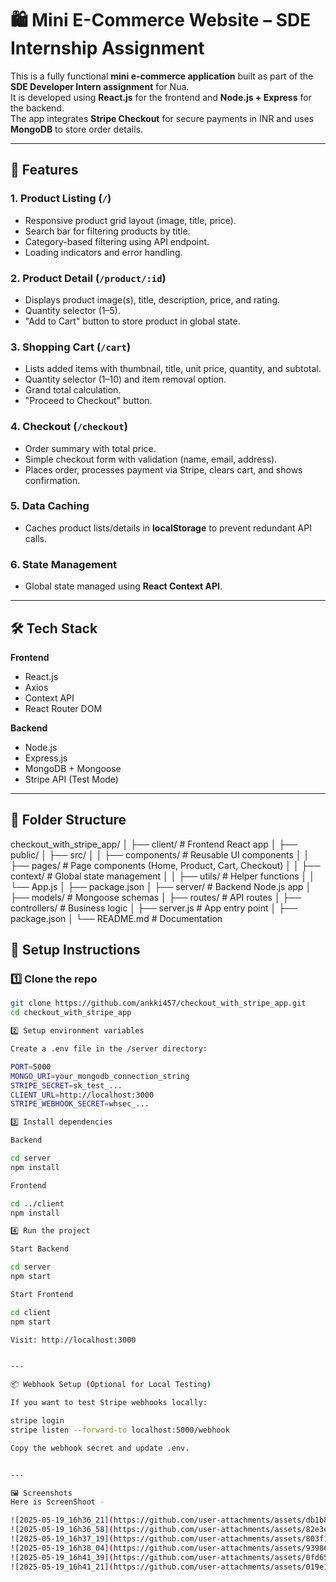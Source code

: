 # 🛍️ Mini E-Commerce Website – SDE Internship Assignment

This is a fully functional **mini e-commerce application** built as part of the **SDE Developer Intern assignment** for Nua.  
It is developed using **React.js** for the frontend and **Node.js + Express** for the backend.  
The app integrates **Stripe Checkout** for secure payments in INR and uses **MongoDB** to store order details.

---

## 📌 Features

### **1. Product Listing (`/`)**
- Responsive product grid layout (image, title, price).
- Search bar for filtering products by title.
- Category-based filtering using API endpoint.
- Loading indicators and error handling.

### **2. Product Detail (`/product/:id`)**
- Displays product image(s), title, description, price, and rating.
- Quantity selector (1–5).
- "Add to Cart" button to store product in global state.

### **3. Shopping Cart (`/cart`)**
- Lists added items with thumbnail, title, unit price, quantity, and subtotal.
- Quantity selector (1–10) and item removal option.
- Grand total calculation.
- "Proceed to Checkout" button.

### **4. Checkout (`/checkout`)**
- Order summary with total price.
- Simple checkout form with validation (name, email, address).
- Places order, processes payment via Stripe, clears cart, and shows confirmation.

### **5. Data Caching**
- Caches product lists/details in **localStorage** to prevent redundant API calls.

### **6. State Management**
- Global state managed using **React Context API**.

---

## 🛠️ Tech Stack

**Frontend**
- React.js
- Axios
- Context API
- React Router DOM

**Backend**
- Node.js
- Express.js
- MongoDB + Mongoose
- Stripe API (Test Mode)

---

## 📂 Folder Structure

checkout_with_stripe_app/ │ ├── client/                # Frontend React app │   ├── public/ │   ├── src/ │   │   ├── components/    # Reusable UI components │   │   ├── pages/         # Page components (Home, Product, Cart, Checkout) │   │   ├── context/       # Global state management │   │   ├── utils/         # Helper functions │   │   └── App.js │   ├── package.json │ ├── server/                # Backend Node.js app │   ├── models/            # Mongoose schemas │   ├── routes/            # API routes │   ├── controllers/       # Business logic │   ├── server.js          # App entry point │   ├── package.json │ └── README.md              # Documentation


## 🚀 Setup Instructions

### 1️⃣ Clone the repo
```bash
git clone https://github.com/ankki457/checkout_with_stripe_app.git
cd checkout_with_stripe_app

2️⃣ Setup environment variables

Create a .env file in the /server directory:

PORT=5000
MONGO_URI=your_mongodb_connection_string
STRIPE_SECRET=sk_test_...
CLIENT_URL=http://localhost:3000
STRIPE_WEBHOOK_SECRET=whsec_...

3️⃣ Install dependencies

Backend

cd server
npm install

Frontend

cd ../client
npm install

4️⃣ Run the project

Start Backend

cd server
npm start

Start Frontend

cd client
npm start

Visit: http://localhost:3000


---

📦 Webhook Setup (Optional for Local Testing)

If you want to test Stripe webhooks locally:

stripe login
stripe listen --forward-to localhost:5000/webhook

Copy the webhook secret and update .env.


---

🖼️ Screenshots
Here is ScreenShoot - 

![2025-05-19_16h36_21](https://github.com/user-attachments/assets/db1b8746-b695-4050-bcdb-fa22e73e45d1)
![2025-05-19_16h36_58](https://github.com/user-attachments/assets/82e3e48b-27fd-4ea6-abdf-f3e1eedbffb5)
![2025-05-19_16h37_19](https://github.com/user-attachments/assets/803f1708-dcd8-475a-9135-dd8d3e879967)
![2025-05-19_16h38_04](https://github.com/user-attachments/assets/93986764-f800-45c2-b2a5-16e8eca0f802)
![2025-05-19_16h41_39](https://github.com/user-attachments/assets/0fd65015-a180-461e-8dce-cd81f1d9cd27)
![2025-05-19_16h41_21](https://github.com/user-attachments/assets/019e1b51-85c8-4758-82f3-c9d3a19d6b94)
